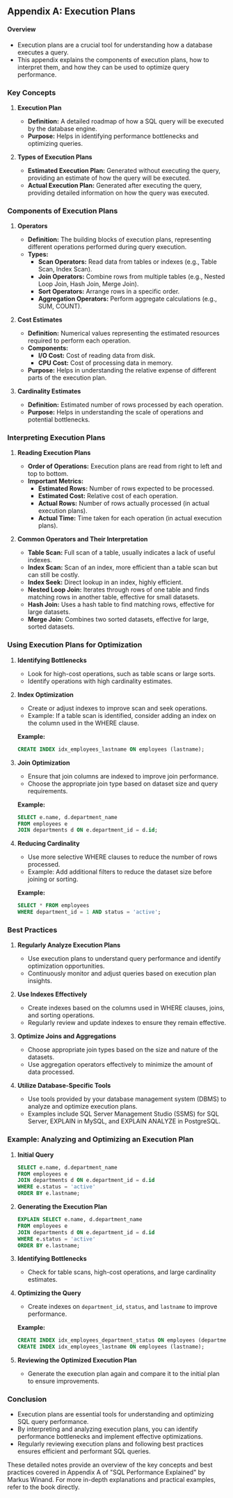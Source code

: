 ## Appendix A: Execution Plans

#### Overview
- Execution plans are a crucial tool for understanding how a database executes a query.
- This appendix explains the components of execution plans, how to interpret them, and how they can be used to optimize query performance.

### Key Concepts

1. **Execution Plan**
   - **Definition:** A detailed roadmap of how a SQL query will be executed by the database engine.
   - **Purpose:** Helps in identifying performance bottlenecks and optimizing queries.

2. **Types of Execution Plans**
   - **Estimated Execution Plan:** Generated without executing the query, providing an estimate of how the query will be executed.
   - **Actual Execution Plan:** Generated after executing the query, providing detailed information on how the query was executed.

### Components of Execution Plans

1. **Operators**
   - **Definition:** The building blocks of execution plans, representing different operations performed during query execution.
   - **Types:**
     - **Scan Operators:** Read data from tables or indexes (e.g., Table Scan, Index Scan).
     - **Join Operators:** Combine rows from multiple tables (e.g., Nested Loop Join, Hash Join, Merge Join).
     - **Sort Operators:** Arrange rows in a specific order.
     - **Aggregation Operators:** Perform aggregate calculations (e.g., SUM, COUNT).

2. **Cost Estimates**
   - **Definition:** Numerical values representing the estimated resources required to perform each operation.
   - **Components:**
     - **I/O Cost:** Cost of reading data from disk.
     - **CPU Cost:** Cost of processing data in memory.
   - **Purpose:** Helps in understanding the relative expense of different parts of the execution plan.

3. **Cardinality Estimates**
   - **Definition:** Estimated number of rows processed by each operation.
   - **Purpose:** Helps in understanding the scale of operations and potential bottlenecks.

### Interpreting Execution Plans

1. **Reading Execution Plans**
   - **Order of Operations:** Execution plans are read from right to left and top to bottom.
   - **Important Metrics:**
     - **Estimated Rows:** Number of rows expected to be processed.
     - **Estimated Cost:** Relative cost of each operation.
     - **Actual Rows:** Number of rows actually processed (in actual execution plans).
     - **Actual Time:** Time taken for each operation (in actual execution plans).

2. **Common Operators and Their Interpretation**
   - **Table Scan:** Full scan of a table, usually indicates a lack of useful indexes.
   - **Index Scan:** Scan of an index, more efficient than a table scan but can still be costly.
   - **Index Seek:** Direct lookup in an index, highly efficient.
   - **Nested Loop Join:** Iterates through rows of one table and finds matching rows in another table, effective for small datasets.
   - **Hash Join:** Uses a hash table to find matching rows, effective for large datasets.
   - **Merge Join:** Combines two sorted datasets, effective for large, sorted datasets.

### Using Execution Plans for Optimization

1. **Identifying Bottlenecks**
   - Look for high-cost operations, such as table scans or large sorts.
   - Identify operations with high cardinality estimates.

2. **Index Optimization**
   - Create or adjust indexes to improve scan and seek operations.
   - Example: If a table scan is identified, consider adding an index on the column used in the WHERE clause.

   **Example:**
   ```sql
   CREATE INDEX idx_employees_lastname ON employees (lastname);
   ```

3. **Join Optimization**
   - Ensure that join columns are indexed to improve join performance.
   - Choose the appropriate join type based on dataset size and query requirements.

   **Example:**
   ```sql
   SELECT e.name, d.department_name
   FROM employees e
   JOIN departments d ON e.department_id = d.id;
   ```

4. **Reducing Cardinality**
   - Use more selective WHERE clauses to reduce the number of rows processed.
   - Example: Add additional filters to reduce the dataset size before joining or sorting.

   **Example:**
   ```sql
   SELECT * FROM employees
   WHERE department_id = 1 AND status = 'active';
   ```

### Best Practices

1. **Regularly Analyze Execution Plans**
   - Use execution plans to understand query performance and identify optimization opportunities.
   - Continuously monitor and adjust queries based on execution plan insights.

2. **Use Indexes Effectively**
   - Create indexes based on the columns used in WHERE clauses, joins, and sorting operations.
   - Regularly review and update indexes to ensure they remain effective.

3. **Optimize Joins and Aggregations**
   - Choose appropriate join types based on the size and nature of the datasets.
   - Use aggregation operators effectively to minimize the amount of data processed.

4. **Utilize Database-Specific Tools**
   - Use tools provided by your database management system (DBMS) to analyze and optimize execution plans.
   - Examples include SQL Server Management Studio (SSMS) for SQL Server, EXPLAIN in MySQL, and EXPLAIN ANALYZE in PostgreSQL.

### Example: Analyzing and Optimizing an Execution Plan

1. **Initial Query**
   ```sql
   SELECT e.name, d.department_name
   FROM employees e
   JOIN departments d ON e.department_id = d.id
   WHERE e.status = 'active'
   ORDER BY e.lastname;
   ```

2. **Generating the Execution Plan**
   ```sql
   EXPLAIN SELECT e.name, d.department_name
   FROM employees e
   JOIN departments d ON e.department_id = d.id
   WHERE e.status = 'active'
   ORDER BY e.lastname;
   ```

3. **Identifying Bottlenecks**
   - Check for table scans, high-cost operations, and large cardinality estimates.

4. **Optimizing the Query**
   - Create indexes on `department_id`, `status`, and `lastname` to improve performance.
   
   **Example:**
   ```sql
   CREATE INDEX idx_employees_department_status ON employees (department_id, status);
   CREATE INDEX idx_employees_lastname ON employees (lastname);
   ```

5. **Reviewing the Optimized Execution Plan**
   - Generate the execution plan again and compare it to the initial plan to ensure improvements.

### Conclusion
- Execution plans are essential tools for understanding and optimizing SQL query performance.
- By interpreting and analyzing execution plans, you can identify performance bottlenecks and implement effective optimizations.
- Regularly reviewing execution plans and following best practices ensures efficient and performant SQL queries.

These detailed notes provide an overview of the key concepts and best practices covered in Appendix A of "SQL Performance Explained" by Markus Winand. For more in-depth explanations and practical examples, refer to the book directly.